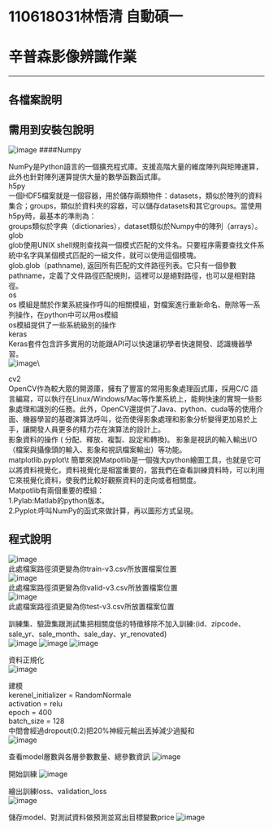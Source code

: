 # 110618031林悟清  自動碩一
辛普森影像辨識作業
=====
-----
各檔案說明
-------


需用到安裝包說明
------
![image](https://user-images.githubusercontent.com/94088141/147402850-cefd6a30-e848-4bb2-bfef-926a98f2628c.png)
####Numpy

NumPy是Python語言的一個擴充程式庫。支援高階大量的維度陣列與矩陣運算，此外也針對陣列運算提供大量的數學函數函式庫。\
h5py\
一個HDF5檔案就是一個容器，用於儲存兩類物件：datasets，類似於陣列的資料集合；groups，類似於資料夾的容器，可以儲存datasets和其它groups。當使用h5py時，最基本的準則為：\
groups類似於字典（dictionaries），dataset類似於Numpy中的陣列（arrays）。\
glob\
glob使用UNIX shell規則查找與一個模式匹配的文件名。只要程序需要查找文件系統中名字與某個模式匹配的一組文件，就可以使用這個模塊。 \
glob.glob（pathname), 返回所有匹配的文件路徑列表。它只有一個參數pathname，定義了文件路徑匹配規則，這裡可以是絕對路徑，也可以是相對路徑。\
os\
os 模組是關於作業系統操作呼叫的相關模組，對檔案進行重新命名、刪除等一系列操作，在python中可以用os模組\
os模組提供了一些系統級別的操作\
keras\
Keras套件包含許多實用的功能跟API可以快速讓初學者快速開發、認識機器學習。\
![image](https://user-images.githubusercontent.com/94088141/147403879-641fb661-e7fc-4938-b8df-47c15de91bf1.png)\

cv2\
OpenCV作為較大眾的開源庫，擁有了豐富的常用影象處理函式庫，採用C/C 語言編寫，可以執行在Linux/Windows/Mac等作業系統上，能夠快速的實現一些影象處理和識別的任務。此外，OpenCV還提供了Java、python、cuda等的使用介面、機器學習的基礎演算法呼叫，從而使得影象處理和影象分析變得更加易於上手，讓開發人員更多的精力花在演算法的設計上。\
影象資料的操作 ( 分配、釋放、複製、設定和轉換)。 影象是視訊的輸入輸出I/O （檔案與攝像頭的輸入、影象和視訊檔案輸出）等功能。\
matplotlib.pyplot\t
簡單來說Matpotlib是一個強大python繪圖工具，也就是它可以將資料視覺化，資料視覺化是相當重要的，當我們在查看訓練資料時，可以利用它來視覺化資料，使我們比較好觀察資料的走向或者相關度。\
Matpotlib有兩個重要的模組：\
1.Pylab:Matlab的python版本。\
2.Pyplot:呼叫NumPy的函式來做計算，再以圖形方式呈現。

程式說明
------
![image](https://user-images.githubusercontent.com/94088141/143763858-6c2184cf-cb5a-45ac-9b4b-8d9d33f1f1ce.png)\
此處檔案路徑須更變為你train-v3.csv所放置檔案位置\
![image](https://user-images.githubusercontent.com/94088141/143763935-ed05381b-a4fc-4865-917e-53cc35818ce3.png)\
此處檔案路徑須更變為你valid-v3.csv所放置檔案位置\
![image](https://user-images.githubusercontent.com/94088141/143763941-4e620bac-74dd-4897-8185-296139bcb934.png)\
此處檔案路徑須更變為你test-v3.csv所放置檔案位置

訓練集、驗證集跟測試集把相關度低的特徵移除不加入訓練:(id、zipcode、sale_yr、sale_month、sale_day、yr_renovated)\
![image](https://user-images.githubusercontent.com/94088141/143765610-58153fa4-187b-4440-a264-7836c3ae8f32.png)
![image](https://user-images.githubusercontent.com/94088141/143765620-8921c94f-68b0-430c-87d3-81a3d34be349.png)
![image](https://user-images.githubusercontent.com/94088141/143765630-8f71de2d-b6a5-4955-b0dd-d5624153200c.png)


資料正規化\
![image](https://user-images.githubusercontent.com/94088141/143765638-3b7db877-391c-404b-8f84-d0ac0e553488.png)

建模\
kerenel_initializer = RandomNormale\
activation = relu\
epoch = 400 \
batch_size = 128\
中間會經過dropout(0.2)把20%神經元輸出丟掉減少過擬和\
![image](https://user-images.githubusercontent.com/94088141/143765642-deb05f57-ec32-4e5e-a495-3981a94cf240.png)


查看model層數與各層參數數量、總參數資訊
![image](https://user-images.githubusercontent.com/94088141/143765649-aa33d335-5a23-4e6a-99ea-568f1b7a4114.png)

開始訓練
![image](https://user-images.githubusercontent.com/94088141/143765657-3b3d74cd-6b26-4a67-9e21-bfbf24dd294d.png)

繪出訓練loss、validation_loss\
![image](https://user-images.githubusercontent.com/94088141/143765666-931eff39-d776-43f0-8b2d-17635796135e.png)

儲存model、對測試資料做預測並寫出目標變數price
![image](https://user-images.githubusercontent.com/94088141/143765671-c04a270a-e918-4f2d-b8c3-bb71f1e5e139.png)




